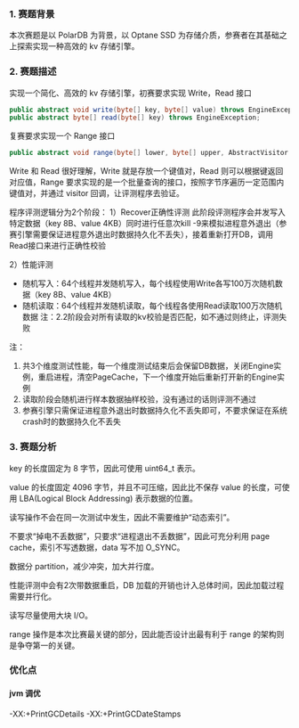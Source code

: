 ### 1. 赛题背景

本次赛题是以 PolarDB 为背景，以 Optane SSD 为存储介质，参赛者在其基础之上探索实现一种高效的 kv 存储引擎。

### 2. 赛题描述

实现一个简化、高效的 kv 存储引擎，初赛要求实现 Write，Read 接口

```java
public abstract void write(byte[] key, byte[] value) throws EngineException;
public abstract byte[] read(byte[] key) throws EngineException;
```

复赛要求实现一个 Range 接口

```java
public abstract void range(byte[] lower, byte[] upper, AbstractVisitor visitor) throws EngineException;
```

Write 和 Read 很好理解，Write 就是存放一个键值对，Read 则可以根据键返回对应值，Range 要求实现的是一个批量查询的接口，按照字节序遍历一定范围内键值对，并通过 visitor 回调，让评测程序去验证。

程序评测逻辑分为2个阶段：
1）Recover正确性评测
此阶段评测程序会并发写入特定数据（key 8B、value 4KB）同时进行任意次kill -9来模拟进程意外退出（参赛引擎需要保证进程意外退出时数据持久化不丢失），接着重新打开DB，调用Read接口来进行正确性校验

2）性能评测
-  随机写入：64个线程并发随机写入，每个线程使用Write各写100万次随机数据（key 8B、value 4KB）
-  随机读取：64个线程并发随机读取，每个线程各使用Read读取100万次随机数据
注：2.2阶段会对所有读取的kv校验是否匹配，如不通过则终止，评测失败


注：
1. 共3个维度测试性能，每一个维度测试结束后会保留DB数据，关闭Engine实例，重启进程，清空PageCache，下一个维度开始后重新打开新的Engine实例
2. 读取阶段会随机进行样本数据抽样校验，没有通过的话则评测不通过
3. 参赛引擎只需保证进程意外退出时数据持久化不丢失即可，不要求保证在系统crash时的数据持久化不丢失

### 3. 赛题分析
key 的长度固定为 8 字节，因此可使用 uint64_t 表示。

value 的长度固定 4096 字节，并且不可压缩，因此比不保存 value 的长度，可使用 LBA(Logical Block Addressing) 表示数据的位置。

读写操作不会在同一次测试中发生，因此不需要维护“动态索引”。

不要求“掉电不丢数据”，只要求“进程退出不丢数据”，因此可充分利用 page cache，索引不写透数据，data 写不加 O_SYNC。

数据分 partition，减少冲突，加大并行度。

性能评测中会有2次带数据重启，DB 加载的开销也计入总体时间，因此加载过程需要并行化。

读写尽量使用大块 I/O。

range 操作是本次比赛最关键的部分，因此能否设计出最有利于 range 的架构则是争夺第一的关键。

### 优化点

#### jvm 调优

-XX:+PrintGCDetails -XX:+PrintGCDateStamps